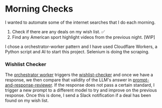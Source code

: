 # Morning Checks

I wanted to automate some of the internet searches that I do each morning.

1. Check if there are any deals on my wish list. :white_check_mark:
2. Find any American sport highlight videos from the previous night. [WIP]

I chose a orchestrator-worker pattern and I have used Cloudflare Workers, a Python script and AI to start this project. Selenium is doing the scraping.

### Wishlist Checker
The [orchestrator worker](./orchestrator-worker/) triggers the [wishlist-checker](./wishlist-checker/) and once we have a response, we then compare that validity of the LLM's answer in [prompt-and-response-reviewer](./prompt-and-response-reviewer/). If the response does not pass a certain standard, I trigger a new prompt to a different model to try and improve on the previous response. Once this is done, I send a Slack notification if a deal has been found on my wish list.
